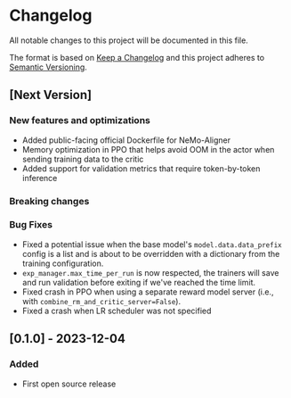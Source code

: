 # Changelog
All notable changes to this project will be documented in this file.

The format is based on [Keep a Changelog](https://keepachangelog.com/en/1.0.0/) and this project adheres to [Semantic Versioning](https://semver.org/spec/v2.0.0.html).

## [Next Version]

### New features and optimizations
- Added public-facing official Dockerfile for NeMo-Aligner
- Memory optimization in PPO that helps avoid OOM in the actor when sending training data to the critic
- Added support for validation metrics that require token-by-token inference

### Breaking changes

### Bug Fixes
- Fixed a potential issue when the base model's `model.data.data_prefix` config is a list and is about to be overridden with
a dictionary from the training configuration.
- `exp_manager.max_time_per_run` is now respected, the trainers will save and run validation before exiting if we've reached the time limit.
- Fixed crash in PPO when using a separate reward model server (i.e., with `combine_rm_and_critic_server=False`).
- Fixed a crash when LR scheduler was not specified

## [0.1.0] - 2023-12-04
### Added
- First open source release
